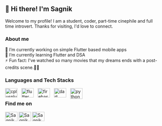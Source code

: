 ## 👋 Hi there! I'm Sagnik

Welcome to my profile! I am a student, coder, part-time cinephile and full time introvert. Thanks for visiting, I'd love to connect.

### About me

🔭 I’m currently working on simple Flutter based mobile apps <br>
🌱 I’m currently learning Flutter and DSA<br>
⚡ Fun fact: I've watched so many movies that my dreams ends with a post-credits scene.🎥✨<br>

### Languages and Tech Stacks
<p align="left"> 
<a href="https://cplusplus.com/" target="_blank" rel="noreferrer"> <img align="left" src="https://cdn.jsdelivr.net/gh/devicons/devicon@latest/icons/cplusplus/cplusplus-original.svg" alt="cplusplus" width="40" height="30" style="padding-right:10px"/> </a>
<a href="https://flutter.dev" target="_blank" rel="noreferrer"> <img align="left" src="https://cdn.jsdelivr.net/gh/devicons/devicon@latest/icons/flutter/flutter-original.svg" alt="flutter" width="40" height="30" style="padding-right:10px"/> </a>
<a href="https://www.firebase.google.com/" target="_blank" rel="noreferrer"> <img align="left" src="https://www.vectorlogo.zone/logos/firebase/firebase-icon.svg" alt="firebase" width="40" height="30" style="padding-right:10px"/> </a>
<a href="https://dart.dev" target="_blank" rel="noreferrer"> <img align="left" src="https://cdn.jsdelivr.net/gh/devicons/devicon@latest/icons/dart/dart-original.svg" alt="dart" width="40" height="30" style="padding-right:10px"/> </a>
<a href="https://www.python.org" target="_blank" rel="noreferrer"> <img align="left" src="https://cdn.jsdelivr.net/gh/devicons/devicon@latest/icons/python/python-original.svg" alt="python" width="40" height="35"/> </a>
</p>

<br>

### Find me on
<p align="left">
<a href="https://linkedin.com/in/sagnikbarik" target="blank"><img align="center" src="https://cdn.jsdelivr.net/gh/devicons/devicon@latest/icons/linkedin/linkedin-original.svg" alt="SagnikBarik" height="30" width="40" /></a>
<a href="https://www.leetcode.com/sagnikbarik" target="blank"><img align="center" src="https://raw.githubusercontent.com/rahuldkjain/github-profile-readme-generator/master/src/images/icons/Social/leet-code.svg" alt="SagnikBarik" height="30" width="40" /></a>
<a href="https://open.spotify.com/user/94oqe80clg62vffhjh9loprtw?si=d72cdce2a02042b4" target="blank"><img align="center" src="https://www.svgrepo.com/show/475684/spotify-color.svg" alt="Sagnik" height="30" width="40" /></a>
</p>

